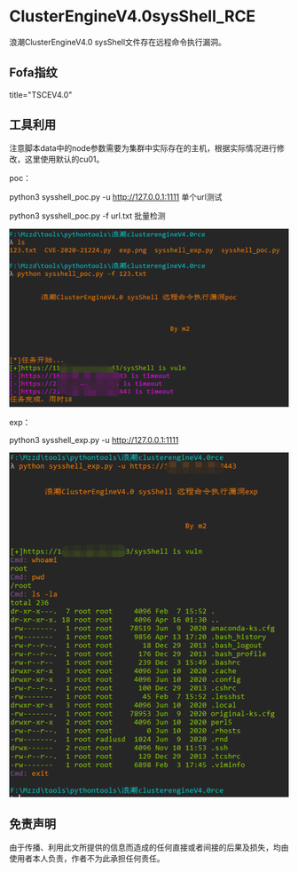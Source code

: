 # ClusterEngineV4.0sysShell_RCE

浪潮ClusterEngineV4.0 sysShell文件存在远程命令执行漏洞。

## Fofa指纹

title="TSCEV4.0"

## 工具利用

注意脚本data中的node参数需要为集群中实际存在的主机，根据实际情况进行修改，这里使用默认的cu01。

poc：

python3 sysshell_poc.py -u http://127.0.0.1:1111 单个url测试

python3 sysshell_poc.py -f url.txt 批量检测

![](./poc.png)


exp：

python3 sysshell_exp.py -u http://127.0.0.1:1111

![](./exp.png)

## 免责声明

由于传播、利用此文所提供的信息而造成的任何直接或者间接的后果及损失，均由使用者本人负责，作者不为此承担任何责任。
